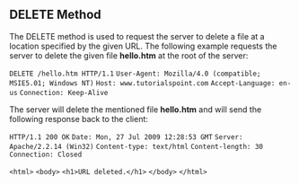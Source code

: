 ## DELETE Method

The DELETE method is used to request the server to delete a file at a location specified by the given URL. The following example requests the server to delete the given file **hello.htm** at the root of the server:

`DELETE /hello.htm HTTP/1.1`
`User-Agent: Mozilla/4.0 (compatible; MSIE5.01; Windows NT)`
`Host: www.tutorialspoint.com`
`Accept-Language: en-us`
`Connection: Keep-Alive`

The server will delete the mentioned file **hello.htm** and will send the following response back to the client:

`HTTP/1.1 200 OK`
`Date: Mon, 27 Jul 2009 12:28:53 GMT`
`Server: Apache/2.2.14 (Win32)`
`Content-type: text/html`
`Content-length: 30`
`Connection: Closed`

`<html>`
`<body>`
`<h1>URL deleted.</h1>`
`</body>`
`</html>`